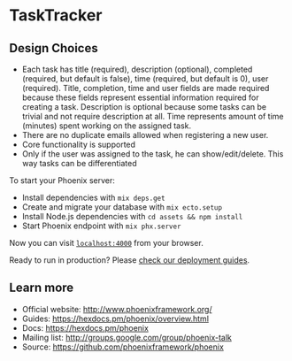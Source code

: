 # TaskTracker

## Design Choices 
  * Each task has title (required), description (optional), completed (required, but default is false), time (required, but default is 0), user (required). Title, completion, time and user fields are made required because these fields represent essential information required for creating a task. Description is optional because some tasks can be trivial and not require description at all. Time represents amount of time (minutes) spent working on the assigned task.
  * There are no duplicate emails allowed when registering a new user.
  * Core functionality is supported
  * Only if the user was assigned to the task, he can show/edit/delete. This way tasks can be differentiated
  

To start your Phoenix server:

  * Install dependencies with `mix deps.get`
  * Create and migrate your database with `mix ecto.setup`
  * Install Node.js dependencies with `cd assets && npm install`
  * Start Phoenix endpoint with `mix phx.server`

Now you can visit [`localhost:4000`](http://localhost:4000) from your browser.

Ready to run in production? Please [check our deployment guides](https://hexdocs.pm/phoenix/deployment.html).

## Learn more

  * Official website: http://www.phoenixframework.org/
  * Guides: https://hexdocs.pm/phoenix/overview.html
  * Docs: https://hexdocs.pm/phoenix
  * Mailing list: http://groups.google.com/group/phoenix-talk
  * Source: https://github.com/phoenixframework/phoenix
